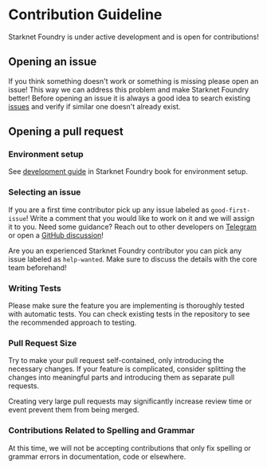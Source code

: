 # Contribution Guideline

Starknet Foundry is under active development and is open for contributions!

## Opening an issue 

If you think something doesn't work or something is missing please open an issue! This way we can address this problem
and make Starknet Foundry better!
Before opening an issue it is always a good idea to search existing 
[issues](https://github.com/foundry-rs/starknet-foundry/issues) and verify if similar one doesn't already exist. 


## Opening a pull request

### Environment setup

See [development guide](https://foundry-rs.github.io/starknet-foundry/development/environment-setup.html) in Starknet
Foundry book for environment setup.

### Selecting an issue
If you are a first time contributor pick up any issue labeled as `good-first-issue`! Write a comment that you would like to 
work on it and we will assign it to you. Need some guidance? Reach out to other developers on [Telegram](https://t.me/+d8ULaPxeRqlhMDNk) or open
a [GitHub discussion](https://github.com/foundry-rs/starknet-foundry/discussions)!

Are you an experienced Starknet Foundry contributor you can pick any issue labeled as `help-wanted`. Make sure to discuss the details with the core team beforehand!

### Writing Tests

Please make sure the feature you are implementing is thoroughly tested with automatic tests.
You can check existing tests in the repository to see the recommended approach to testing.

### Pull Request Size

Try to make your pull request self-contained, only introducing the necessary changes.
If your feature is complicated,
consider splitting the changes into meaningful parts and introducing them as separate pull requests.

Creating very large pull requests may significantly increase review time or event prevent them from being merged.

### Contributions Related to Spelling and Grammar

At this time, we will not be accepting contributions that only fix spelling or grammar errors in documentation, code or
elsewhere.
